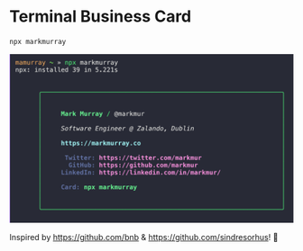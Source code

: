# Terminal Business Card

```sh
npx markmurray
```

  <img src="https://github.com/markmur/markmurray/raw/master/.github/npx-markmurray.png?raw=true" width="600" alt="npx markmurray" />

Inspired by https://github.com/bnb & https://github.com/sindresorhus! 🙏 
